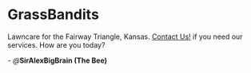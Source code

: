 # GrassBandits

Lawncare for the Fairway Triangle, Kansas. <a class="button" href="tel:911">Contact Us!<a> if you need our services.
How are you today?

\- *@*__SirAlexBigBrain (The Bee)__


